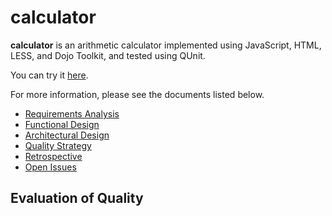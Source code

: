 # calculator

**calculator** is an arithmetic calculator implemented using JavaScript, HTML, LESS, and Dojo Toolkit, and tested using QUnit.

You can try it [here](https://dl.dropboxusercontent.com/u/1085829/calculator-master/src/calculator.html).

For more information, please see the documents listed below.

- [Requirements Analysis](https://github.com/andrewaliu/calculator/wiki/Requirements-Analysis)
- [Functional Design](https://github.com/andrewaliu/calculator/wiki/Functional-Design)
- [Architectural Design](https://github.com/andrewaliu/calculator/wiki/Architectural-Design)
- [Quality Strategy](https://github.com/andrewaliu/calculator/wiki/Quality-Strategy)
- [Retrospective](https://github.com/andrewaliu/calculator/wiki/Retrospective)
- [Open Issues](https://github.com/andrewaliu/calculator/issues)

## Evaluation of Quality
